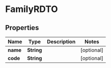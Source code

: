 

# FamilyRDTO


## Properties

Name | Type | Description | Notes
------------ | ------------- | ------------- | -------------
**name** | **String** |  |  [optional]
**code** | **String** |  |  [optional]




